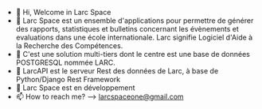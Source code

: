 - 👋 Hi, Welcome in Larc Space
- 👀 Larc Space est un ensemble d'applications pour permettre de générer des rapports, statistiques et bulletins concernant les évènements et evaluations dans une école internationale. Larc signifie Logiciel d'Aide à la Recherche des Compétences.
- 🌱 C'est une solution multi-tiers dont le centre est une base de données POSTGRESQL nommée LARC.
- 💞️ LarcAPI est le serveur Rest des données de Larc, à base de Python/Django Rest Framework
- 👀 Larc Space est en développement
- 📫 How to reach me? --> larcspaceone@gmail.com

<!---
larcspace/larcspace is a ✨ special ✨ repository because its `README.md` (this file) appears on your GitHub profile.
You can click the Preview link to take a look at your changes.
--->
